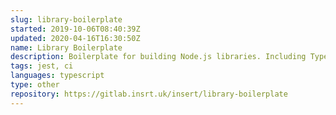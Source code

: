```yaml
---
slug: library-boilerplate
started: 2019-10-06T08:40:39Z
updated: 2020-04-16T16:30:50Z
name: Library Boilerplate
description: Boilerplate for building Node.js libraries. Including Typescript, jest and CI scripts.
tags: jest, ci
languages: typescript
type: other
repository: https://gitlab.insrt.uk/insert/library-boilerplate
---
```

